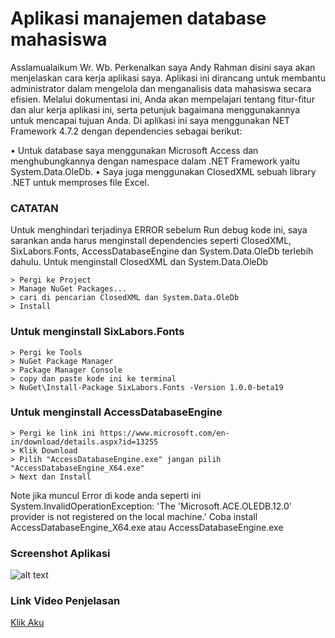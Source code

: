 # Aplikasi manajemen database mahasiswa

Asslamualaikum Wr. Wb. Perkenalkan saya Andy Rahman disini saya akan menjelaskan cara kerja aplikasi saya. Aplikasi ini dirancang untuk membantu administrator dalam mengelola dan menganalisis data mahasiswa secara efisien. Melalui dokumentasi ini, Anda akan mempelajari tentang fitur-fitur dan alur kerja aplikasi ini, serta petunjuk bagaimana menggunakannya untuk mencapai tujuan Anda. Di aplikasi ini saya menggunakan NET Framework 4.7.2 dengan dependencies sebagai berikut:

•	Untuk database saya menggunakan Microsoft Access dan menghubungkannya dengan namespace dalam .NET Framework yaitu System.Data.OleDb.
•	Saya juga menggunakan ClosedXML sebuah library .NET untuk memproses file Excel.

### CATATAN
Untuk menghindari terjadinya ERROR sebelum Run debug kode ini, saya sarankan anda harus menginstall dependencies seperti ClosedXML, SixLabors.Fonts, AccessDatabaseEngine dan System.Data.OleDb terlebih dahulu.
Untuk menginstall ClosedXML dan System.Data.OleDb
```
> Pergi ke Project 
> Manage NuGet Packages... 
> cari di pencarian ClosedXML dan System.Data.OleDb 
> Install
```

### Untuk menginstall SixLabors.Fonts
```
> Pergi ke Tools 
> NuGet Package Manager 
> Package Manager Console 
> copy dan paste kode ini ke terminal 
> NuGet\Install-Package SixLabors.Fonts -Version 1.0.0-beta19
```
### Untuk menginstall AccessDatabaseEngine
```
> Pergi ke link ini https://www.microsoft.com/en-in/download/details.aspx?id=13255
> Klik Download
> Pilih "AccessDatabaseEngine.exe" jangan pilih "AccessDatabaseEngine_X64.exe"
> Next dan Install
```
Note jika muncul Error di kode anda seperti ini 
System.InvalidOperationException: 'The 'Microsoft.ACE.OLEDB.12.0' provider is not registered on the local machine.' 
Coba install AccessDatabaseEngine_X64.exe atau AccessDatabaseEngine.exe

### Screenshot Aplikasi
![alt text](https://i.imgur.com/RfKrZgP.png "Gambar Aplikasi")

### Link Video Penjelasan
[Klik Aku](https://youtu.be/KzOeuxc7F4I)
